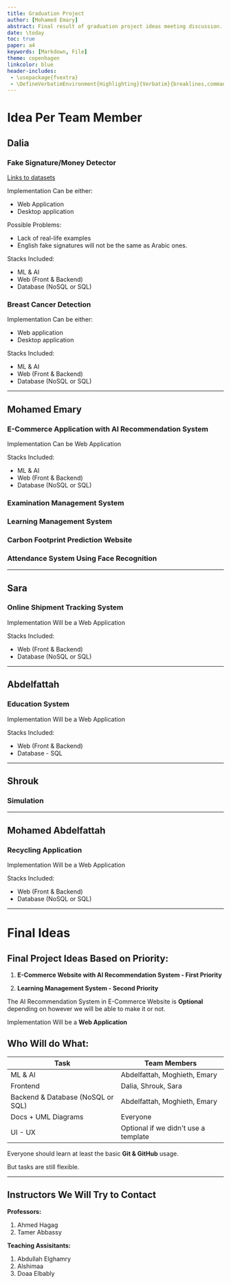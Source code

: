 ```yaml
---
title: Graduation Project
author: [Mohamed Emary]
abstract: Final result of graduation project ideas meeting discussion.
date: \today
toc: true
paper: a4
keywords: [Markdown, File]
theme: copenhagen
linkcolor: blue
header-includes:
 - \usepackage{fvextra}
 - \DefineVerbatimEnvironment{Highlighting}{Verbatim}{breaklines,commandchars=\\\{\}}
---
```


# Idea Per Team Member

## Dalia

### Fake Signature/Money Detector

[Links to datasets](https://www.kaggle.com/search?q=signature)

Implementation Can be either:

- Web Application
- Desktop application

Possible Problems:

- Lack of real-life examples
- English fake signatures will not be the same as Arabic ones.

Stacks Included:

- ML & AI
- Web (Front & Backend)
- Database (NoSQL or SQL)

### Breast Cancer Detection

Implementation Can be either:

- Web application
- Desktop application

Stacks Included:

- ML & AI
- Web (Front & Backend)
- Database (NoSQL or SQL)

---

## Mohamed Emary

### E-Commerce Application with AI Recommendation System

Implementation Can be Web Application

Stacks Included:

- ML & AI
- Web (Front & Backend)
- Database (NoSQL or SQL)

### Examination Management System

### Learning Management System

### Carbon Footprint Prediction Website

### Attendance System Using Face Recognition

---

## Sara

### Online Shipment Tracking System

Implementation Will be a Web Application

Stacks Included:

- Web (Front & Backend)
- Database (NoSQL or SQL)

---

## Abdelfattah

### Education System

Implementation Will be a Web Application

Stacks Included:

- Web (Front & Backend)
- Database - SQL

---

## Shrouk

### Simulation

---

## Mohamed Abdelfattah

### Recycling Application

Implementation Will be a Web Application

Stacks Included:

- Web (Front & Backend)
- Database (NoSQL or SQL)

---

# Final Ideas

## Final Project Ideas Based on Priority:

1. **E-Commerce Website with AI Recommendation System - First Priority**

2. **Learning Management System - Second Priority**

The AI Recommendation System in E-Commerce Website is **Optional** depending on however we will be able to make it or not.

Implementation Will be a **Web Application**

## Who Will do What:

| Task | Team Members |
| ---- | ------------ |
| ML & AI | Abdelfattah, Moghieth, Emary |
| Frontend | Dalia, Shrouk, Sara |
| Backend & Database (NoSQL or SQL) | Abdelfattah, Moghieth, Emary |
| Docs + UML Diagrams | Everyone |
| UI - UX | Optional if we didn't use a template |

Everyone should learn at least the basic **Git & GitHub** usage.

But tasks are still flexible.

---

## Instructors We Will Try to Contact

**Professors:**

1. Ahmed Hagag
2. Tamer Abbassy

**Teaching Assisitants:**

1. Abdullah Elghamry
2. Alshimaa
3. Doaa Elbably
